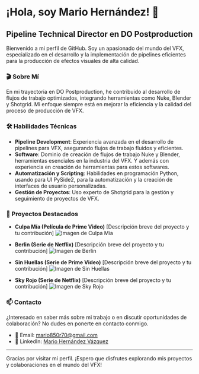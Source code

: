 # ¡Hola, soy Mario Hernández! 👋

## Pipeline Technical Director en DO Postproduction

Bienvenido a mi perfil de GitHub. Soy un apasionado del mundo del VFX, especializado en el desarrollo y la implementación de pipelines eficientes para la producción de efectos visuales de alta calidad.

### 🎬 Sobre Mí

En mi trayectoria en DO Postproduction, he contribuido al desarrollo de flujos de trabajo optimizados, integrando herramientas como Nuke, Blender y Shotgrid. Mi enfoque siempre está en mejorar la eficiencia y la calidad del proceso de producción de VFX.

### 🛠️ Habilidades Técnicas

- **Pipeline Development**: Experiencia avanzada en el desarrollo de pipelines para VFX, asegurando flujos de trabajo fluidos y eficientes.
- **Software**: Dominio de creación de flujos de trabajo Nuke y Blender, herramientas esenciales en la industria del VFX. Y además con experiencia en creación de herramientas para estos softwares.
- **Automatización y Scripting**: Habilidades en programación Python, usando para UI PySide2, para la automatización y la creación de interfaces de usuario personalizadas.
- **Gestión de Proyectos**: Uso experto de Shotgrid para la gestión y seguimiento de proyectos de VFX.

### 🌟 Proyectos Destacados

- **Culpa Mía (Película de Prime Video)**
  [Descripción breve del proyecto y tu contribución]
  ![Imagen de Culpa Mía](https://i.ytimg.com/vi/GniixV1xZbU/maxresdefault.jpg)

- **Berlin (Serie de Netflix)**
  [Descripción breve del proyecto y tu contribución]
  ![Imagen de Berlin](https://s1.dmcdn.net/v/Uvg5I1aYvCA6OYahX/x1080)

- **Sin Huellas (Serie de Prime Video)**
  [Descripción breve del proyecto y tu contribución]
  ![Imagen de Sin Huellas](https://m.media-amazon.com/images/S/pv-target-images/a0d0f43dc0479b1a575f2d37bfa29323302ac522205dc2294ce8e5af1f13da0a.jpg)

- **Sky Rojo (Serie de Netflix)**
  [Descripción breve del proyecto y tu contribución]
  ![Imagen de Sky Rojo](https://images-wixmp-ed30a86b8c4ca887773594c2.wixmp.com/i/151c14f3-8e84-4341-87ca-aa77d57f3a0d/dehlzyz-2c943919-0651-4726-84c5-96cb3858f41e.png)

### 📫 Contacto

¿Interesado en saber más sobre mi trabajo o en discutir oportunidades de colaboración? No dudes en ponerte en contacto conmigo.

- 📧 Email: [mario850r70@gmail.com](mailto:mario850r70@gmail.com)
- 🔗 LinkedIn: [Mario Hernández Vázquez](https://www.linkedin.com/in/mario-hernández-vázquez-571128160/)

---

Gracias por visitar mi perfil. ¡Espero que disfrutes explorando mis proyectos y colaboraciones en el mundo del VFX!

